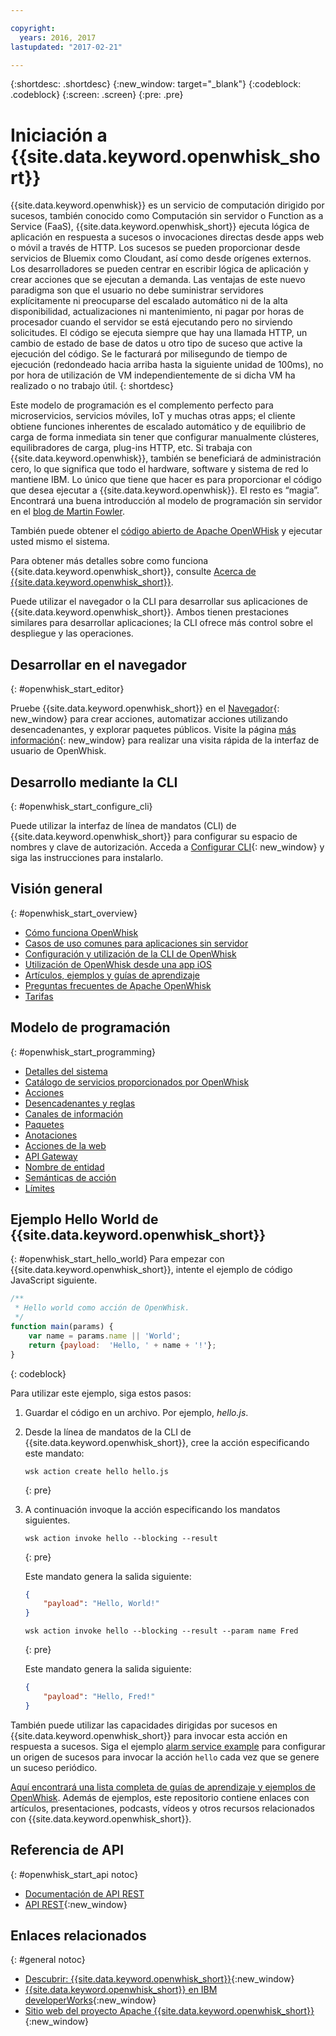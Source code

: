 ```yaml
---

copyright:
  years: 2016, 2017
lastupdated: "2017-02-21"

---
```


{:shortdesc: .shortdesc}
{:new_window: target="_blank"}
{:codeblock: .codeblock}
{:screen: .screen}
{:pre: .pre}

# Iniciación a {{site.data.keyword.openwhisk_short}}


{{site.data.keyword.openwhisk}} es un servicio de computación dirigido por sucesos, también conocido como Computación sin servidor o Function as a Service (FaaS), {{site.data.keyword.openwhisk_short}} ejecuta lógica de aplicación en respuesta a sucesos o invocaciones directas desde apps web o móvil a través de HTTP. Los sucesos se pueden
proporcionar desde servicios de Bluemix como Cloudant, así como desde orígenes externos. Los desarrolladores se pueden centrar en escribir
lógica de aplicación y crear acciones que se ejecutan a demanda.
Las ventajas de este nuevo paradigma son que el usuario no debe suministrar servidores explícitamente ni preocuparse del escalado automático ni de la alta disponibilidad, actualizaciones ni mantenimiento, ni pagar por horas de procesador cuando el servidor se está ejecutando pero no sirviendo solicitudes.
El código se ejecuta siempre que hay una llamada HTTP, un cambio de estado de base de datos u otro tipo de suceso que active la ejecución del código.
Se le facturará por milisegundo de tiempo de ejecución (redondeado hacia arriba hasta la siguiente unidad de 100ms), no por hora de utilización de VM independientemente de si dicha VM ha realizado o no trabajo útil.
{: shortdesc}

Este modelo de programación es el complemento perfecto para microservicios, servicios móviles, IoT y muchas otras apps; el cliente obtiene funciones inherentes de escalado automático y de equilibrio de carga de forma inmediata sin tener que configurar manualmente clústeres, equilibradores de carga, plug-ins HTTP, etc. Si trabaja con {{site.data.keyword.openwhisk}}, también se beneficiará de administración cero, lo que significa que todo el hardware, software y sistema de red lo mantiene IBM. Lo único que tiene que hacer es para proporcionar el código que desea ejecutar a {{site.data.keyword.openwhisk}}. El resto es “magia”. Encontrará una buena introducción al modelo de programación sin servidor en el [blog de Martin Fowler](https://martinfowler.com/articles/serverless.html).

También puede obtener el [código abierto de Apache OpenWHisk](https://github.com/openwhisk/openwhisk) y ejecutar usted mismo el sistema.

Para obtener más detalles sobre como funciona {{site.data.keyword.openwhisk_short}}, consulte [Acerca de {{site.data.keyword.openwhisk_short}}](./openwhisk_about.html).

Puede utilizar el navegador o la CLI para desarrollar sus aplicaciones de {{site.data.keyword.openwhisk_short}}.
Ambos tienen prestaciones similares para desarrollar aplicaciones; la CLI ofrece más control sobre el despliegue y las operaciones.

## Desarrollar en el navegador
{: #openwhisk_start_editor}

Pruebe {{site.data.keyword.openwhisk_short}} en el [Navegador](https://console.{DomainName}/openwhisk/editor){: new_window} para crear acciones, automatizar acciones utilizando desencadenantes, y explorar paquetes públicos. 
Visite la página [más información](https://console.{DomainName}/openwhisk/learn){: new_window} para realizar una visita rápida de la interfaz de usuario de OpenWhisk.

## Desarrollo mediante la CLI
{: #openwhisk_start_configure_cli}

Puede utilizar la interfaz de línea de mandatos (CLI) de {{site.data.keyword.openwhisk_short}} para configurar su espacio de nombres y clave de autorización.
Acceda a [Configurar CLI](https://new-console.{DomainName}/openwhisk/cli){: new_window} y
siga las instrucciones para instalarlo.

## Visión general
{: #openwhisk_start_overview}
- [Cómo funciona OpenWhisk](./openwhisk_about.html)
- [Casos de uso comunes para aplicaciones sin servidor](./openwhisk_use_cases.html)
- [Configuración y utilización de la CLI de OpenWhisk](./openwhisk_cli.html)
- [Utilización de OpenWhisk desde una app iOS](./openwhisk_mobile_sdk.html)
- [Artículos, ejemplos y guías de aprendizaje](https://github.com/openwhisk/openwhisk-external-resources)
- [Preguntas frecuentes de Apache OpenWhisk](http://openwhisk.org/faq)
- [Tarifas](https://console.ng.bluemix.net/openwhisk/learn/pricing)

## Modelo de programación
{: #openwhisk_start_programming}
- [Detalles del sistema](./openwhisk_reference.html)
- [Catálogo de servicios proporcionados por OpenWhisk](./openwhisk_catalog.html)
- [Acciones](./openwhisk_actions.html)
- [Desencadenantes y reglas](./openwhisk_triggers_rules.html)
- [Canales de información](./openwhisk_feeds.html)
- [Paquetes](./openwhisk_packages.html)
- [Anotaciones](./openwhisk_annotations.html)
- [Acciones de la web](./openwhisk_webactions.html)
- [API Gateway](./openwhisk_apigateway.html)
- [Nombre de entidad](./openwhisk_reference.html#openwhisk_entities)
- [Semánticas de acción](./openwhisk_reference.html#openwhisk_semantics)
- [Límites](./openwhisk_reference.html#openwhisk_syslimits)

## Ejemplo Hello World de {{site.data.keyword.openwhisk_short}}
{: #openwhisk_start_hello_world}
Para empezar con {{site.data.keyword.openwhisk_short}}, intente el ejemplo de código JavaScript siguiente.

```javascript
/**
 * Hello world como acción de OpenWhisk.
 */
function main(params) {
    var name = params.name || 'World';
    return {payload:  'Hello, ' + name + '!'};
}
```
{: codeblock}

Para utilizar este ejemplo, siga estos pasos:

1. Guardar el código en un archivo. Por ejemplo, *hello.js*.

2. Desde la línea de mandatos de la CLI de {{site.data.keyword.openwhisk_short}}, cree la acción especificando este mandato:

    ```
    wsk action create hello hello.js
    ```
    {: pre}

3. A continuación invoque la acción especificando los mandatos siguientes.

    ```
    wsk action invoke hello --blocking --result
    ```
    {: pre}  

    Este mandato genera la salida siguiente:

    ```json
    {
        "payload": "Hello, World!"
    }
    ```
    
    ```
    wsk action invoke hello --blocking --result --param name Fred
    ```
    {: pre}  

    Este mandato genera la salida siguiente:

    ```json
    {
        "payload": "Hello, Fred!"
    }
    ```

También puede utilizar las capacidades dirigidas por sucesos en {{site.data.keyword.openwhisk_short}} para invocar
esta acción en respuesta a sucesos. Siga el ejemplo
[alarm service example](./openwhisk_packages.html#openwhisk_packages_trigger) para configurar un origen de sucesos para
invocar la acción `hello` cada vez que se genere un suceso periódico.

[Aquí encontrará una lista completa de guías de aprendizaje y ejemplos de OpenWhisk](https://github.com/openwhisk/openwhisk-external-resources#sample-applications). Además de ejemplos, este repositorio contiene enlaces con artículos, presentaciones, podcasts, vídeos y otros recursos relacionados con {{site.data.keyword.openwhisk_short}}.

## Referencia de API
{: #openwhisk_start_api notoc}
* [Documentación de API REST](./openwhisk_reference.html#openwhisk_ref_restapi)
* [API REST](https://new-console.{DomainName}/apidocs/98){:new_window}

## Enlaces relacionados
{: #general notoc}
* [Descubrir: {{site.data.keyword.openwhisk_short}}](http://www.ibm.com/cloud-computing/bluemix/openwhisk/){:new_window}
* [{{site.data.keyword.openwhisk_short}} en IBM developerWorks](https://developer.ibm.com/openwhisk/){:new_window}
* [Sitio web del proyecto Apache {{site.data.keyword.openwhisk_short}}](http://openwhisk.org){:new_window}
